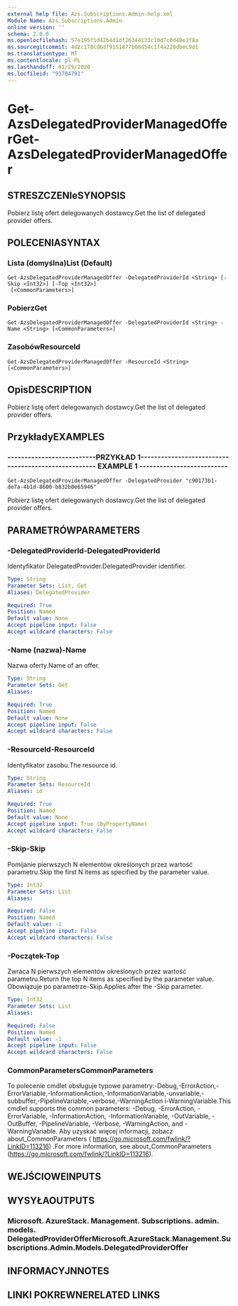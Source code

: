 ```yaml
---
external help file: Azs.Subscriptions.Admin-help.xml
Module Name: Azs.Subscriptions.Admin
online version: ''
schema: 2.0.0
ms.openlocfilehash: 57e195f1d42b4d1df26344133c10d7c0d40e1f8a
ms.sourcegitcommit: 4d2c178cd6df9151877b08d54c1f4a228dbec9d1
ms.translationtype: MT
ms.contentlocale: pl-PL
ms.lasthandoff: 01/29/2020
ms.locfileid: "93704791"
---
```

# <span data-ttu-id="a5d5b-101">Get-AzsDelegatedProviderManagedOffer</span><span class="sxs-lookup"><span data-stu-id="a5d5b-101">Get-AzsDelegatedProviderManagedOffer</span></span>

## <span data-ttu-id="a5d5b-102">STRESZCZENIe</span><span class="sxs-lookup"><span data-stu-id="a5d5b-102">SYNOPSIS</span></span>
<span data-ttu-id="a5d5b-103">Pobierz listę ofert delegowanych dostawcy.</span><span class="sxs-lookup"><span data-stu-id="a5d5b-103">Get the list of delegated provider offers.</span></span>

## <span data-ttu-id="a5d5b-104">POLECENIA</span><span class="sxs-lookup"><span data-stu-id="a5d5b-104">SYNTAX</span></span>

### <span data-ttu-id="a5d5b-105">Lista (domyślna)</span><span class="sxs-lookup"><span data-stu-id="a5d5b-105">List (Default)</span></span>
```
Get-AzsDelegatedProviderManagedOffer -DelegatedProviderId <String> [-Skip <Int32>] [-Top <Int32>]
 [<CommonParameters>]
```

### <span data-ttu-id="a5d5b-106">Pobierz</span><span class="sxs-lookup"><span data-stu-id="a5d5b-106">Get</span></span>
```
Get-AzsDelegatedProviderManagedOffer -DelegatedProviderId <String> -Name <String> [<CommonParameters>]
```

### <span data-ttu-id="a5d5b-107">Zasobów</span><span class="sxs-lookup"><span data-stu-id="a5d5b-107">ResourceId</span></span>
```
Get-AzsDelegatedProviderManagedOffer -ResourceId <String> [<CommonParameters>]
```

## <span data-ttu-id="a5d5b-108">Opis</span><span class="sxs-lookup"><span data-stu-id="a5d5b-108">DESCRIPTION</span></span>
<span data-ttu-id="a5d5b-109">Pobierz listę ofert delegowanych dostawcy.</span><span class="sxs-lookup"><span data-stu-id="a5d5b-109">Get the list of delegated provider offers.</span></span>

## <span data-ttu-id="a5d5b-110">Przykłady</span><span class="sxs-lookup"><span data-stu-id="a5d5b-110">EXAMPLES</span></span>

### <span data-ttu-id="a5d5b-111">--------------------------PRZYKŁAD 1--------------------------</span><span class="sxs-lookup"><span data-stu-id="a5d5b-111">-------------------------- EXAMPLE 1 --------------------------</span></span>
```
Get-AzsDelegatedProviderManagedOffer -DelegatedProvider "c90173b1-de7a-4b1d-8600-b832b0e65946"
```

<span data-ttu-id="a5d5b-112">Pobierz listę ofert delegowanych dostawcy.</span><span class="sxs-lookup"><span data-stu-id="a5d5b-112">Get the list of delegated provider offers.</span></span>

## <span data-ttu-id="a5d5b-113">PARAMETRÓW</span><span class="sxs-lookup"><span data-stu-id="a5d5b-113">PARAMETERS</span></span>

### <span data-ttu-id="a5d5b-114">-DelegatedProviderId</span><span class="sxs-lookup"><span data-stu-id="a5d5b-114">-DelegatedProviderId</span></span>
<span data-ttu-id="a5d5b-115">Identyfikator DelegatedProvider.</span><span class="sxs-lookup"><span data-stu-id="a5d5b-115">DelegatedProvider identifier.</span></span>

```yaml
Type: String
Parameter Sets: List, Get
Aliases: DelegatedProvider

Required: True
Position: Named
Default value: None
Accept pipeline input: False
Accept wildcard characters: False
```

### <span data-ttu-id="a5d5b-116">-Name (nazwa)</span><span class="sxs-lookup"><span data-stu-id="a5d5b-116">-Name</span></span>
<span data-ttu-id="a5d5b-117">Nazwa oferty.</span><span class="sxs-lookup"><span data-stu-id="a5d5b-117">Name of an offer.</span></span>

```yaml
Type: String
Parameter Sets: Get
Aliases: 

Required: True
Position: Named
Default value: None
Accept pipeline input: False
Accept wildcard characters: False
```

### <span data-ttu-id="a5d5b-118">-ResourceId</span><span class="sxs-lookup"><span data-stu-id="a5d5b-118">-ResourceId</span></span>
<span data-ttu-id="a5d5b-119">Identyfikator zasobu.</span><span class="sxs-lookup"><span data-stu-id="a5d5b-119">The resource id.</span></span>

```yaml
Type: String
Parameter Sets: ResourceId
Aliases: id

Required: True
Position: Named
Default value: None
Accept pipeline input: True (ByPropertyName)
Accept wildcard characters: False
```

### <span data-ttu-id="a5d5b-120">-Skip</span><span class="sxs-lookup"><span data-stu-id="a5d5b-120">-Skip</span></span>
<span data-ttu-id="a5d5b-121">Pomijanie pierwszych N elementów określonych przez wartość parametru.</span><span class="sxs-lookup"><span data-stu-id="a5d5b-121">Skip the first N items as specified by the parameter value.</span></span>

```yaml
Type: Int32
Parameter Sets: List
Aliases: 

Required: False
Position: Named
Default value: -1
Accept pipeline input: False
Accept wildcard characters: False
```

### <span data-ttu-id="a5d5b-122">-Początek</span><span class="sxs-lookup"><span data-stu-id="a5d5b-122">-Top</span></span>
<span data-ttu-id="a5d5b-123">Zwraca N pierwszych elementów określonych przez wartość parametru.</span><span class="sxs-lookup"><span data-stu-id="a5d5b-123">Return the top N items as specified by the parameter value.</span></span>
<span data-ttu-id="a5d5b-124">Obowiązuje po parametrze-Skip.</span><span class="sxs-lookup"><span data-stu-id="a5d5b-124">Applies after the -Skip parameter.</span></span>

```yaml
Type: Int32
Parameter Sets: List
Aliases: 

Required: False
Position: Named
Default value: -1
Accept pipeline input: False
Accept wildcard characters: False
```

### <span data-ttu-id="a5d5b-125">CommonParameters</span><span class="sxs-lookup"><span data-stu-id="a5d5b-125">CommonParameters</span></span>
<span data-ttu-id="a5d5b-126">To polecenie cmdlet obsługuje typowe parametry:-Debug,-ErrorAction,-ErrorVariable,-InformationAction,-InformationVariable,-unvariable,-subbuffer,-PipelineVariable,-verbose,-WarningAction i-WarningVariable.</span><span class="sxs-lookup"><span data-stu-id="a5d5b-126">This cmdlet supports the common parameters: -Debug, -ErrorAction, -ErrorVariable, -InformationAction, -InformationVariable, -OutVariable, -OutBuffer, -PipelineVariable, -Verbose, -WarningAction, and -WarningVariable.</span></span> <span data-ttu-id="a5d5b-127">Aby uzyskać więcej informacji, zobacz about_CommonParameters ( https://go.microsoft.com/fwlink/?LinkID=113216) .</span><span class="sxs-lookup"><span data-stu-id="a5d5b-127">For more information, see about_CommonParameters (https://go.microsoft.com/fwlink/?LinkID=113216).</span></span>

## <span data-ttu-id="a5d5b-128">WEJŚCIOWE</span><span class="sxs-lookup"><span data-stu-id="a5d5b-128">INPUTS</span></span>

## <span data-ttu-id="a5d5b-129">WYSYŁA</span><span class="sxs-lookup"><span data-stu-id="a5d5b-129">OUTPUTS</span></span>

### <span data-ttu-id="a5d5b-130">Microsoft. AzureStack. Management. Subscriptions. admin. models. DelegatedProviderOffer</span><span class="sxs-lookup"><span data-stu-id="a5d5b-130">Microsoft.AzureStack.Management.Subscriptions.Admin.Models.DelegatedProviderOffer</span></span>

## <span data-ttu-id="a5d5b-131">INFORMACYJN</span><span class="sxs-lookup"><span data-stu-id="a5d5b-131">NOTES</span></span>

## <span data-ttu-id="a5d5b-132">LINKI POKREWNE</span><span class="sxs-lookup"><span data-stu-id="a5d5b-132">RELATED LINKS</span></span>

